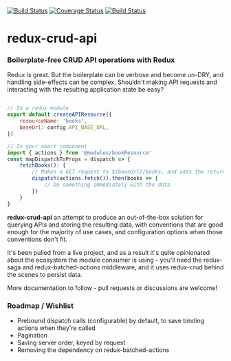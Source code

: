 [![Build Status](https://travis-ci.org/jsherbert/redux-crud-api.svg?branch=master)](https://travis-ci.org/jsherbert/redux-crud-api)
[![Coverage Status](https://coveralls.io/repos/github/jsherbert/redux-crud-api/badge.svg?branch=master)](https://coveralls.io/github/jsherbert/redux-crud-api?branch=master)
[![Build Status](https://travis-ci.org/jonathonherbert/redux-crud-api.svg?branch=master)](https://travis-ci.org/jonathonherbert/redux-crud-api)

# redux-crud-api

### Boilerplate-free CRUD API operations with Redux

Redux is great. But the boilerplate can be verbose and become un-DRY, and handling side-effects can be complex. Shouldn't making API requests and interacting with the resulting application state be easy?

```js

// In a redux module
export default createAPIResource({
	resourceName: 'books',
	baseUrl: config.API_BASE_URL,
})

// In your smart component
import { actions } from '@modules/bookResource'
const mapDispatchToProps = dispatch => {
	fetchBooks(): {
		// Makes a GET request to ${baseUrl}/books, and adds the returned data to the application state
		dispatch(actions.fetch()).then(books => {
			// Do something immediately with the data
		})
	}
}

```

**redux-crud-api** an attempt to produce an out-of-the-box solution for querying APIs and storing the resulting data, with conventions that are good enough for the majority of use cases, and configuration options when those conventions don't fit.

It's been pulled from a live project, and as a result it's quite opinionated about the ecosystem the module consumer is using - you'll need the redux-saga and redux-batched-actions middleware, and it uses redux-crud behind the scenes to persist data.

More documentation to follow - pull requests or discussions are welcome!

### Roadmap / Wishlist

* Prebound dispatch calls (configurable) by default, to save binding actions when they're called
* Pagination
* Saving server order, keyed by request
* Removing the dependency on redux-batched-actions

